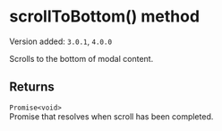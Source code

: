 # scrollToBottom() method

Version added: `3.0.1`, `4.0.0`

Scrolls to the bottom of modal content.

## Returns

`Promise<void>`  
Promise that resolves when scroll has been completed.
